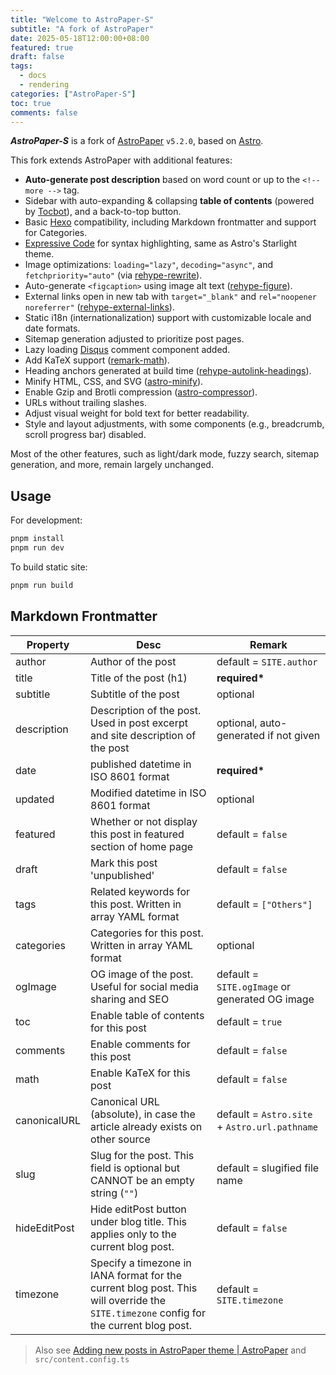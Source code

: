 ```yaml
---
title: "Welcome to AstroPaper-S"
subtitle: "A fork of AstroPaper"
date: 2025-05-18T12:00:00+08:00
featured: true
draft: false
tags:
  - docs
  - rendering
categories: ["AstroPaper-S"]
toc: true
comments: false
---
```


**_AstroPaper-S_** is a fork of [AstroPaper](https://github.com/satnaing/astro-paper) `v5.2.0`, based on [Astro](https://astro.build/).

<!-- more -->

This fork extends AstroPaper with additional features:

- **Auto-generate post description** based on word count or up to the `<!-- more -->` tag.
- Sidebar with auto-expanding & collapsing **table of contents** (powered by [Tocbot](https://tscanlin.github.io/tocbot/)), and a back-to-top button.
- Basic [Hexo](https://github.com/hexojs/hexo) compatibility, including Markdown frontmatter and support for Categories.
- [Expressive Code](https://expressive-code.com/) for syntax highlighting, same as Astro's Starlight theme.
- Image optimizations: `loading="lazy"`, `decoding="async"`, and `fetchpriority="auto"` (via [rehype-rewrite](https://github.com/jaywcjlove/rehype-rewrite)).
- Auto-generate `<figcaption>` using image alt text ([rehype-figure](https://github.com/Microflash/rehype-figure)).
- External links open in new tab with `target="_blank"` and `rel="noopener noreferrer"` ([rehype-external-links](https://github.com/rehypejs/rehype-external-links)).
- Static i18n (internationalization) support with customizable locale and date formats.
- Sitemap generation adjusted to prioritize post pages.
- Lazy loading [Disqus](https://disqus.com/) comment component added.
- Add KaTeX support ([remark-math](https://github.com/remarkjs/remark-math)).
- Heading anchors generated at build time ([rehype-autolink-headings](https://github.com/rehypejs/rehype-autolink-headings)).
- Minify HTML, CSS, and SVG ([astro-minify](https://www.npmjs.com/package/@zokki/astro-minify)).
- Enable Gzip and Brotli compression ([astro-compressor](https://github.com/sondr3/astro-compressor)).
- URLs without trailing slashes.
- Adjust visual weight for bold text for better readability.
- Style and layout adjustments, with some components (e.g., breadcrumb, scroll progress bar) disabled.

Most of the other features, such as light/dark mode, fuzzy search, sitemap generation, and more, remain largely unchanged.

## Usage

For development:

```bash
pnpm install
pnpm run dev
```

To build static site:

```bash
pnpm run build
```

## Markdown Frontmatter

| Property     | Desc                                                                                                                                  | Remark                                         |
| ------------ | ------------------------------------------------------------------------------------------------------------------------------------- | ---------------------------------------------- |
| author       | Author of the post                                                                                                                    | default = `SITE.author`                        |
| title        | Title of the post (h1)                                                                                                                | **required\***                                 |
| subtitle     | Subtitle of the post                                                                                                                  | optional                                       |
| description  | Description of the post. Used in post excerpt and site description of the post                                                        | optional, auto-generated if not given          |
| date         | published datetime in ISO 8601 format                                                                                                 | **required\***                                 |
| updated      | Modified datetime in ISO 8601 format                                                                                                  | optional                                       |
| featured     | Whether or not display this post in featured section of home page                                                                     | default = `false`                              |
| draft        | Mark this post 'unpublished'                                                                                                          | default = `false`                              |
| tags         | Related keywords for this post. Written in array YAML format                                                                          | default = `["Others"]`                         |
| categories   | Categories for this post. Written in array YAML format                                                                                | optional                                       |
| ogImage      | OG image of the post. Useful for social media sharing and SEO                                                                         | default = `SITE.ogImage` or generated OG image |
| toc          | Enable table of contents for this post                                                                                                | default = `true`                               |
| comments     | Enable comments for this post                                                                                                         | default = `false`                              |
| math         | Enable KaTeX for this post                                                                                                            | default = `false`                              |
| canonicalURL | Canonical URL (absolute), in case the article already exists on other source                                                          | default = `Astro.site` + `Astro.url.pathname`  |
| slug         | Slug for the post. This field is optional but CANNOT be an empty string (`""`)                                                        | default = slugified file name                  |
| hideEditPost | Hide editPost button under blog title. This applies only to the current blog post.                                                    | default = `false`                              |
| timezone     | Specify a timezone in IANA format for the current blog post. This will override the `SITE.timezone` config for the current blog post. | default = `SITE.timezone`                      |

> Also see [Adding new posts in AstroPaper theme | AstroPaper](https://astro-paper.pages.dev/posts/adding-new-posts-in-astropaper-theme/) and `src/content.config.ts`
